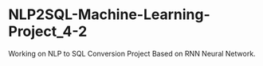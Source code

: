 # NLP2SQL-Machine-Learning-Project_4-2
Working on NLP to SQL Conversion Project Based on RNN Neural Network.

